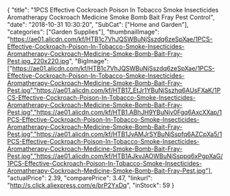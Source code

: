 {
	"title": "1PCS Effective Cockroach Poison In Tobacco Smoke Insecticides Aromatherapy Cockroach Medicine Smoke Bomb Bait Fray Pest Control",
	"date": "2018-10-31 10:30:20",
	"SubCat": ["Home and Garden"],
	"categories": ["Garden Supplies"],
	"thumbnailImage": "https://ae01.alicdn.com/kf/HTB1c7VhJQSWBuNjSszdq6zeSpXae/1PCS-Effective-Cockroach-Poison-In-Tobacco-Smoke-Insecticides-Aromatherapy-Cockroach-Medicine-Smoke-Bomb-Bait-Fray-Pest.jpg_220x220.jpg",
	"BigImage": ["https://ae01.alicdn.com/kf/HTB1c7VhJQSWBuNjSszdq6zeSpXae/1PCS-Effective-Cockroach-Poison-In-Tobacco-Smoke-Insecticides-Aromatherapy-Cockroach-Medicine-Smoke-Bomb-Bait-Fray-Pest.jpg","https://ae01.alicdn.com/kf/HTB17_EtJr1YBuNjSszhq6AUsFXaK/1PCS-Effective-Cockroach-Poison-In-Tobacco-Smoke-Insecticides-Aromatherapy-Cockroach-Medicine-Smoke-Bomb-Bait-Fray-Pest.jpg","https://ae01.alicdn.com/kf/HTB1.ABhJH9YBuNjy0Fgq6AxcXXap/1PCS-Effective-Cockroach-Poison-In-Tobacco-Smoke-Insecticides-Aromatherapy-Cockroach-Medicine-Smoke-Bomb-Bait-Fray-Pest.jpg","https://ae01.alicdn.com/kf/HTB1JvAMJrSYBuNjSspfq6AZCpXa5/1PCS-Effective-Cockroach-Poison-In-Tobacco-Smoke-Insecticides-Aromatherapy-Cockroach-Medicine-Smoke-Bomb-Bait-Fray-Pest.jpg","https://ae01.alicdn.com/kf/HTB1AJkvJAOWBuNjSsppq6xPgpXaG/1PCS-Effective-Cockroach-Poison-In-Tobacco-Smoke-Insecticides-Aromatherapy-Cockroach-Medicine-Smoke-Bomb-Bait-Fray-Pest.jpg"],
	"actualPrice": 2.39,
	"comparePrice": 3.47,
	"linkurl": "http://s.click.aliexpress.com/e/brP2YxDq",
	"inStock": 59
}
